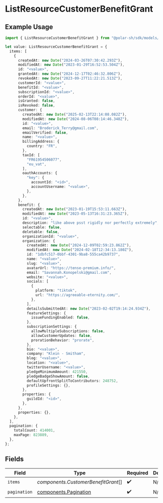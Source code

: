 # ListResourceCustomerBenefitGrant

## Example Usage

```typescript
import { ListResourceCustomerBenefitGrant } from "@polar-sh/sdk/models/components/listresourcecustomerbenefitgrant.js";

let value: ListResourceCustomerBenefitGrant = {
  items: [
    {
      createdAt: new Date("2024-03-26T07:30:42.293Z"),
      modifiedAt: new Date("2023-01-29T16:52:53.504Z"),
      id: "<value>",
      grantedAt: new Date("2024-12-17T02:46:32.806Z"),
      revokedAt: new Date("2023-09-27T11:22:21.513Z"),
      customerId: "<value>",
      benefitId: "<value>",
      subscriptionId: "<value>",
      orderId: "<value>",
      isGranted: false,
      isRevoked: false,
      customer: {
        createdAt: new Date("2025-02-13T22:14:08.082Z"),
        modifiedAt: new Date("2024-08-06T08:14:46.348Z"),
        id: "<value>",
        email: "Broderick_Terry@gmail.com",
        emailVerified: false,
        name: "<value>",
        billingAddress: {
          country: "FR",
        },
        taxId: [
          "FR61954506077",
          "eu_vat",
        ],
        oauthAccounts: {
          "key": {
            accountId: "<id>",
            accountUsername: "<value>",
          },
        },
      },
      benefit: {
        createdAt: new Date("2023-01-19T15:53:11.663Z"),
        modifiedAt: new Date("2023-05-13T16:31:23.365Z"),
        id: "<value>",
        description: "like above psst rigidly nor perfectly extremely",
        selectable: false,
        deletable: false,
        organizationId: "<value>",
        organization: {
          createdAt: new Date("2024-12-09T02:59:23.862Z"),
          modifiedAt: new Date("2024-02-18T12:34:13.180Z"),
          id: "1dbfc517-0bbf-4301-9ba8-555ca42b9737",
          name: "<value>",
          slug: "<value>",
          avatarUrl: "https://tense-premium.info/",
          email: "Savannah.Konopelski@gmail.com",
          website: "<value>",
          socials: [
            {
              platform: "tiktok",
              url: "https://agreeable-eternity.com/",
            },
          ],
          detailsSubmittedAt: new Date("2023-02-02T19:14:24.934Z"),
          featureSettings: {
            issueFundingEnabled: false,
          },
          subscriptionSettings: {
            allowMultipleSubscriptions: false,
            allowCustomerUpdates: false,
            prorationBehavior: "prorate",
          },
          bio: "<value>",
          company: "Klein - Smitham",
          blog: "<value>",
          location: "<value>",
          twitterUsername: "<value>",
          pledgeMinimumAmount: 421550,
          pledgeBadgeShowAmount: false,
          defaultUpfrontSplitToContributors: 248752,
          profileSettings: {},
        },
        properties: {
          guildId: "<id>",
        },
      },
      properties: {},
    },
  ],
  pagination: {
    totalCount: 414001,
    maxPage: 823889,
  },
};
```

## Fields

| Field                                                          | Type                                                           | Required                                                       | Description                                                    |
| -------------------------------------------------------------- | -------------------------------------------------------------- | -------------------------------------------------------------- | -------------------------------------------------------------- |
| `items`                                                        | *components.CustomerBenefitGrant*[]                            | :heavy_check_mark:                                             | N/A                                                            |
| `pagination`                                                   | [components.Pagination](../../models/components/pagination.md) | :heavy_check_mark:                                             | N/A                                                            |